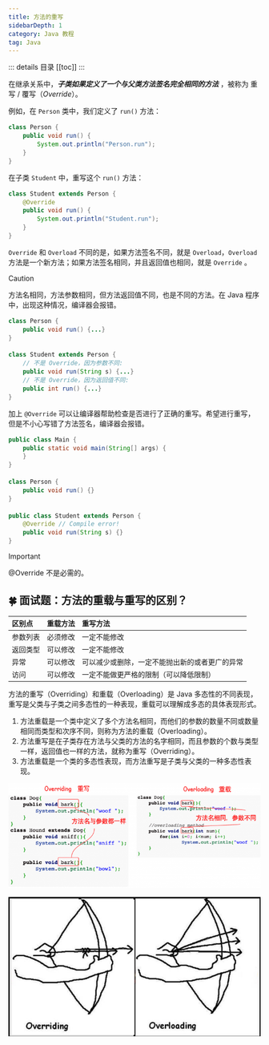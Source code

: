 ```yaml
---
title: 方法的重写
sidebarDepth: 1
category: Java 教程
tag: Java
---
```


::: details 目录
[[toc]]
:::

在继承关系中，**_子类如果定义了一个与父类方法签名完全相同的方法_** ，被称为 重写 / 覆写（_Override_）。

例如，在 `Person` 类中，我们定义了 `run()` 方法：

```java
class Person {
    public void run() {
        System.out.println("Person.run");
    }
}
```

在子类 `Student` 中，重写这个 `run()` 方法：

```java
class Student extends Person {
    @Override
    public void run() {
        System.out.println("Student.run");
    }
}
```

`Override` 和 `Overload` 不同的是，如果方法签名不同，就是 `Overload`，`Overload` 方法是一个新方法；如果方法签名相同，并且返回值也相同，就是 `Override` 。

> [!caution]
> 方法名相同，方法参数相同，但方法返回值不同，也是不同的方法。在 Java 程序中，出现这种情况，编译器会报错。

```java
class Person {
    public void run() {...}
}

class Student extends Person {
    // 不是 Override，因为参数不同:
    public void run(String s) {...}
    // 不是 Override，因为返回值不同:
    public int run() {...}
}
```

加上 `@Override` 可以让编译器帮助检查是否进行了正确的重写。希望进行重写，但是不小心写错了方法签名，编译器会报错。

```java
public class Main {
    public static void main(String[] args) {
    }
}

class Person {
    public void run() {}
}

public class Student extends Person {
    @Override // Compile error!
    public void run(String s) {}
}
```

> [!important]
> @Override 不是必需的。

## 🍀 面试题：方法的重载与重写的区别？

| 区别点   | 重载方法 | 重写方法                                       |
| :------- | :------- | :--------------------------------------------- |
| 参数列表 | 必须修改 | 一定不能修改                                   |
| 返回类型 | 可以修改 | 一定不能修改                                   |
| 异常     | 可以修改 | 可以减少或删除，一定不能抛出新的或者更广的异常 |
| 访问     | 可以修改 | 一定不能做更严格的限制（可以降低限制）         |

方法的重写（Overriding）和重载（Overloading）是 Java 多态性的不同表现，重写是父类与子类之间多态性的一种表现，重载可以理解成多态的具体表现形式。

1. 方法重载是一个类中定义了多个方法名相同，而他们的参数的数量不同或数量相同而类型和次序不同，则称为方法的重载（Overloading）。
2. 方法重写是在子类存在方法与父类的方法的名字相同，而且参数的个数与类型一样，返回值也一样的方法，就称为重写（Overriding）。
3. 方法重载是一个类的多态性表现，而方法重写是子类与父类的一种多态性表现。

![](./assets/overloading-vs-overriding.png)

![](./assets/20171102-1.png)
